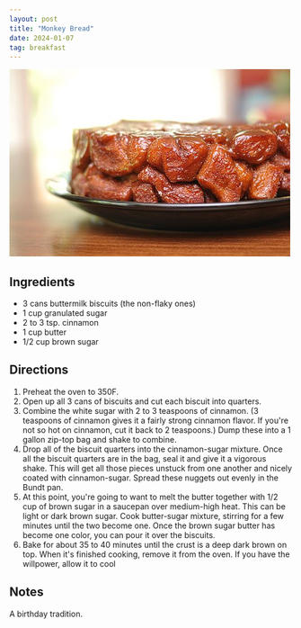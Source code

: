 ```yaml
---
layout: post
title: "Monkey Bread"
date: 2024-01-07
tag: breakfast
---
```


![Image](../assets/monkey-bread.jpg)

## Ingredients
- 3 cans buttermilk biscuits (the non-flaky ones)
- 1 cup granulated sugar
- 2 to 3 tsp. cinnamon
- 1 cup butter
- 1/2 cup brown sugar
  
## Directions
1. Preheat the oven to 350F.
2. Open up all 3 cans of biscuits and cut each biscuit into quarters.
3. Combine the white sugar with 2 to 3 teaspoons of cinnamon. (3 teaspoons of cinnamon gives it a fairly strong cinnamon flavor. If you're not so hot on cinnamon, cut it back to 2 teaspoons.) Dump these into a 1 gallon zip-top bag and shake to combine.
4. Drop all of the biscuit quarters into the cinnamon-sugar mixture. Once all the biscuit quarters are in the bag, seal it and give it a vigorous shake. This will get all those pieces unstuck from one another and nicely coated with cinnamon-sugar. Spread these nuggets out evenly in the Bundt pan.
5. At this point, you're going to want to melt the butter together with 1/2 cup of brown sugar in a saucepan over medium-high heat. This can be light or dark brown sugar. Cook butter-sugar mixture, stirring for a few minutes until the two become one. Once the brown sugar butter has become one color, you can pour it over the biscuits.
6. Bake for about 35 to 40 minutes until the crust is a deep dark brown on top. When it's finished cooking, remove it from the oven. If you have the willpower, allow it to cool
  
## Notes
A birthday tradition.

